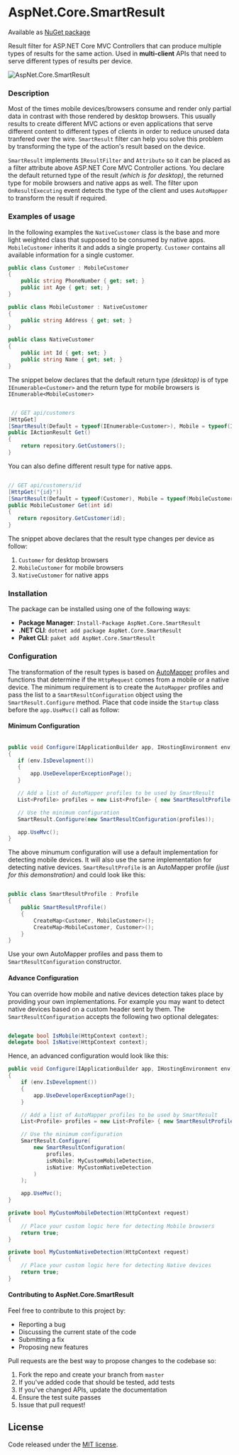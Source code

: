# AspNet.Core.SmartResult

Available as [NuGet package](https://www.nuget.org/packages/AspNet.Core.SmartResult/)

Result filter for ASP.NET Core MVC Controllers that can produce multiple types of results for the same action. Used in **multi-client** APIs that need to serve different types of results per device.

![AspNet.Core.SmartResult](https://chsakell.files.wordpress.com/2018/05/smart-result.png)

### Description

 Most of the times mobile devices/browsers consume and render only partial data in contrast with those rendered by desktop browsers. This usually results to create different MVC actions or even applications that serve different content to different types of clients in order to reduce unused data tranfered over the wire. `SmartResult` filter can help you solve this problem by transforming the type of the action's result based on the device.

 `SmartResult` implements `IResultFilter` and `Attribute` so it can be placed as a filter attribute above ASP.NET Core MVC Controller actions. You declare the default returned type of the result *(which is for desktop)*, the returned type for mobile browsers and native apps as well. The filter upon `OnResultExecuting` event detects the type of the client and uses `AutoMapper` to transform the result if required.

### Examples of usage

In the following examples the `NativeCustomer` class is the base and more light weighted class that supposed to be consumed by native apps. `MobileCustomer` inherits it and adds a single property. `Customer` contains all available information for a single customer.

```csharp
public class Customer : MobileCustomer
{
    public string PhoneNumber { get; set; }
    public int Age { get; set; }
}

public class MobileCustomer : NativeCustomer
{
    public string Address { get; set; }
}

public class NativeCustomer
{
    public int Id { get; set; }
    public string Name { get; set; }
}

```

The snippet below declares that the default return type *(desktop)* is of type `IEnumerable<Customer>` and the return type for mobile browsers is `IEnumerable<MobileCustomer>`

```csharp

 // GET api/customers
[HttpGet]
[SmartResult(Default = typeof(IEnumerable<Customer>), Mobile = typeof(IEnumerable<MobileCustomer>))]
public IActionResult Get()
{
    return repository.GetCustomers();
}

 ```

You can also define different result type for native apps.

 ```csharp

// GET api/customers/id
[HttpGet("{id}")]
[SmartResult(Default = typeof(Customer), Mobile = typeof(MobileCustomer), Native = typeof(NativeCustomer))]
public MobileCustomer Get(int id)
{
    return repository.GetCustomer(id);
}

```

The snippet above declares that the result type changes per device as follow:

1. `Customer` for desktop browsers
2. `MobileCustomer` for mobile browsers
3. `NativeCustomer` for native apps

### Installation

The package can be installed using one of the following ways:

* **Package Manager**:  `Install-Package AspNet.Core.SmartResult`
* **.NET CLI**: `dotnet add package AspNet.Core.SmartResult`
* **Paket CLI**: `paket add AspNet.Core.SmartResult`

### Configuration

The transformation of the result types is based on [AutoMapper](https://github.com/AutoMapper/AutoMapper) profiles and functions that determine if the `HttpRequest` comes from a mobile or a native device. The minimum requirement is to create the `AutoMapper` profiles and pass the list to a `SmartResultConfiguration` object using the `SmartResult.Configure` method. Place that code inside the `Startup` class before the `app.UseMvc()` call as follow:

#### Minimum Configuration

 ```csharp

public void Configure(IApplicationBuilder app, IHostingEnvironment env)
{
    if (env.IsDevelopment())
    {
        app.UseDeveloperExceptionPage();
    }

    // Add a list of AutoMapper profiles to be used by SmartResult
    List<Profile> profiles = new List<Profile> { new SmartResultProfile() };

    // Use the minimum configuration
    SmartResult.Configure(new SmartResultConfiguration(profiles));

    app.UseMvc();
}

```

The above minumum configuration will use a default implementation for detecting mobile devices. It will also use the same implementation for detecting native devices. `SmartResultProfile` is an AutoMapper profile *(just for this demonstration)* and could look like this:

```csharp

public class SmartResultProfile : Profile
{
    public SmartResultProfile()
    {
        CreateMap<Customer, MobileCustomer>();
        CreateMap<MobileCustomer, Customer>();
    }
}

```

Use your own AutoMapper profiles and pass them to `SmartResultConfiguration` constructor.

#### Advance Configuration

You can override how mobile and native devices detection takes place by providing your own implementations. For example you may want to detect native devices based on a custom header sent by them. The `SmartResultConfiguration` accepts the following two optional delegates:

```csharp

delegate bool IsMobile(HttpContext context);
delegate bool IsNative(HttpContext context);

```

Hence, an advanced configuration would look like this:

```csharp
public void Configure(IApplicationBuilder app, IHostingEnvironment env)
{
    if (env.IsDevelopment())
    {
        app.UseDeveloperExceptionPage();
    }

    // Add a list of AutoMapper profiles to be used by SmartResult
    List<Profile> profiles = new List<Profile> { new SmartResultProfile() };

    // Use the minimum configuration
    SmartResult.Configure(
        new SmartResultConfiguration(
            profiles,
            isMobile: MyCustomMobileDetection,
            isNative: MyCustomNativeDetection
        )
    );

    app.UseMvc();
}

private bool MyCustomMobileDetection(HttpContext request)
{
    // Place your custom logic here for detecting Mobile browsers
    return true;
}

private bool MyCustomNativeDetection(HttpContext request)
{
    // Place your custom logic here for detecting Native devices
    return true;
}

```

#### Contributing to AspNet.Core.SmartResult
Feel free to contribute to this project by:

* Reporting a bug
* Discussing the current state of the code
* Submitting a fix
* Proposing new features

Pull requests are the best way to propose changes to the codebase so:

1. Fork the repo and create your branch from `master`
2. If you've added code that should be tested, add tests
3. If you've changed APIs, update the documentation
4. Ensure the test suite passes
5. Issue that pull request!

## License
Code released under the <a href="https://github.com/chsakell/aspnet-core-smartresult/blob/master/LICENSE" target="_blank"> MIT license</a>.